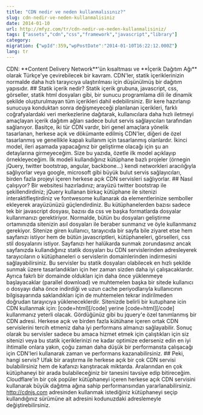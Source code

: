 ```yaml
---
title: "CDN nedir ve neden kullanmalısınız?"
slug: cdn-nedir-ve-neden-kullanmalisiniz
date: 2014-01-10
url: http://mfyz.com/tr/cdn-nedir-ve-neden-kullanmalisiniz/
tags: ["assets","cdn","css","framework","javascript","library"]
category: 
migration: {"wpId":359,"wpPostDate":"2014-01-10T16:22:12.000Z"}
lang: tr
---
```


CDN: \*\*Content Delivery Network\*\*'ün kısaltması ve \*\*İçerik Dağıtım Ağı\*\* olarak Türkçe'ye çevirebilecek bir kavram. CDN'ler, statik içeriklerinizin normalde daha hızlı tarayıcıya ulaştırılması için düşünülmüş bir dağıtım yapısıdır. ## Statik içerik nedir? Statik içerik grubuna, javascript, css, görseller, statik html dosyaları gibi, bir sunucu programlama dili ile dinamik şekilde oluşturulmayan tüm içerikleri dahil edebilirsiniz. Bir kere hazırlanıp sunucuya konduktan sonra değişmeyeceği planlanan içerikleri, farklı coğrafyalardaki veri merkezlerine dağıtarak, kullanıcılara daha hızlı iletmeyi amaçlayan içerik dağıtım ağları sadece bulut servis sağlayıcıları tarafından sağlanıyor. Basitçe, iki tür CDN vardır, biri genel amaçlara yönelik tasarlanan, herkese açık ve dökümante edilmiş CDN'ler, diğeri de özel tasarlanmış ve genellikle kapalı kullanım için tasarlanmış olanlardır. İkinci model, ileri aşamada yapacağınız bir geliştirme olacağı için şu an detaylarına girmeyeceğim. Size bu yazıda, özetle ilk model açıklayıp örnekleyeceğim. İlk modeli kullandığınız kütüphane bazlı projeler (örnegin jQuery, twitter bootstrap, angular, backbone...) kendi networkleri aracılığıyla sağlıyorlar veya google, microsoft gibi büyük bulut servis sağlayıcıları, birden fazla projeyi içeren herkese açık CDN servisleri sağlıyorlar. ## Nasıl çalışıyor? Bir websitesi hazırladınız; arayüzü twitter bootstrap ile şekillendirdiniz; jQuery kullanan birkaç kütüphane ile sitenizi interaktifleştirdiniz ve fontwesome kullanarak da elementlerinize semboller ekleyerek arayüzünüzü güçlendirdiniz. Bu kütüphanelerden bazısı sadece tek bir javascript dosyası, bazısı da css ve başka formatlarda dosyalar kullanmanızı gerektiriyor. Normalde, bütün bu dosyaları geliştirme ortamınızda sitenizin asıl dosyaları ile beraber sunmanız ve öyle kullanmanız gerekiyor. Sitenize giren kullanıcı, tarayıcıda bir sayfa bile ziyaret etse hem sayfanızı istiyor hem de bütün javascriptleri, kütüphaneleri, görselleri, css stil dosyalarını istiyor. Sayfanızı her halükarda sunmak zorundasınız ancak sayfanızda kullandığınız statik dosyaları bu CDN servislerinden adresleyerek tarayıcıların o kütüphaneleri o servislerin domainlerinden indirmesini sağlayabilirsiniz. Bu servisler bu statik dosyaları olabilecek en hızlı şekilde sunmak üzere tasarlandıkları için her zaman sizden daha iyi çalışacaklardır. Ayrıca fakrlı bir domainde oldukları için daha önce yüklenmeye başlayacaklar (parallel download) ve muhtemelen başka bir sitede kullanıcı o dosyayı daha önce indirdiği ve uzun cache periyodlarıyla kullanıcının bilgisayarında saklandıkları için de muhtemelen tekrar indirilmeden doğrudan tarayıcıya yükleneceklerdir. Sitenizde belirli bir kutuphane icin CDN kullanmak için: \[code=html\]\[/code\] yerine \[code=html\]\[/code\] kullanmanız yeterli olacak. Gördüğünüz gibi bu jquery'e özel tanımlanmış bir CDN adresi. Herkese açık ve birden fazla kütühane içeren ortak CDN servislerini tercih etmeniz daha iyi performans almanızı sağlayabilir. Sonuç olarak bu servisler sadece bu amaca hizmet etmek için çalıştıkları için siz sitenizi veya bu statik içeriklerinizi ne kadar optimize ederseniz edin en iyi ihtimalle onlara yakın, çoğu zaman daha düşük bir performansta çalışacağı için CDN'leri kullanarak zaman ve performans kazanabilirsiniz. ## Peki, hangi servis? Ufak bir araştırma ile herkese açık bir çok CDN servisi bulabilirsiniz hem de kafanızı karıştıracak miktarda. Aralarından en çok kütüphaneyi bir arada bulabileceğiniz bir tanesini tavsiye edip bitireceğim. Cloudflare'in bir çok popüler kütüphaneyi içeren herkese açık CDN servisini kullanarak büyük dağıtma ağına sahip performansından yararlanabilirsiniz. http://cdnjs.com adresinden kullanmak istediğiniz kütüphaneyi seçip kullandığınız sürümüne ait adresini kodunuzdaki adreslemeyle değiştirebilirsiniz.